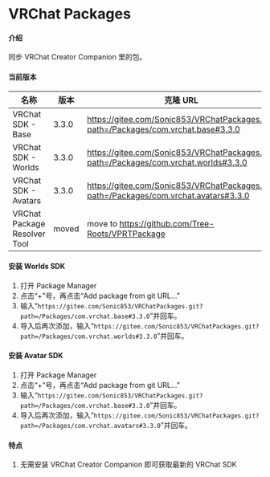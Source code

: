 # VRChat Packages

#### 介绍

同步 VRChat Creator Companion 里的包。

#### 当前版本

| 名称                         | 版本   | 克隆 URL                                                                                           |
| ---------------------------- | ------ | -------------------------------------------------------------------------------------------------- |
| VRChat SDK - Base            | 3.3.0  | https://gitee.com/Sonic853/VRChatPackages.git?path=/Packages/com.vrchat.base#3.3.0              |
| VRChat SDK - Worlds          | 3.3.0  | https://gitee.com/Sonic853/VRChatPackages.git?path=/Packages/com.vrchat.worlds#3.3.0            |
| VRChat SDK - Avatars         | 3.3.0  | https://gitee.com/Sonic853/VRChatPackages.git?path=/Packages/com.vrchat.avatars#3.3.0           |
| VRChat Package Resolver Tool | moved | move to https://github.com/Tree-Roots/VPRTPackage |

#### 安装 Worlds SDK

1. 打开 Package Manager
2. 点击“+”号，再点击“Add package from git URL...”
3. 输入“`https://gitee.com/Sonic853/VRChatPackages.git?path=/Packages/com.vrchat.base#3.3.0`”并回车。
4. 导入后再次添加，输入“`https://gitee.com/Sonic853/VRChatPackages.git?path=/Packages/com.vrchat.worlds#3.3.0`”并回车。

#### 安装 Avatar SDK

1. 打开 Package Manager
2. 点击“+”号，再点击“Add package from git URL...”
3. 输入“`https://gitee.com/Sonic853/VRChatPackages.git?path=/Packages/com.vrchat.base#3.3.0`”并回车。
4. 导入后再次添加，输入“`https://gitee.com/Sonic853/VRChatPackages.git?path=/Packages/com.vrchat.avatars#3.3.0`”并回车。

#### 特点

1. 无需安装 VRChat Creator Companion 即可获取最新的 VRChat SDK

